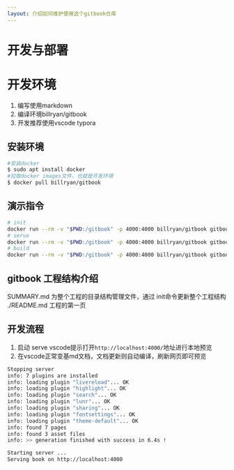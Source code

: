 ```yaml
---
layout: 介绍如何维护使用这个gitbook仓库
---
```


# 开发与部署

# 开发环境
1. 编写使用markdown
2. 编译环境billryan/gitbook
3. 开发推荐使用vscode typora

## 安装环境
```bash
#安装docker
$ sudo apt install docker
#拉取docker images文件，也就是开发环境
$ docker pull billryan/gitbook

```
## 演示指令

```bash
# init
docker run --rm -v "$PWD:/gitbook" -p 4000:4000 billryan/gitbook gitbook init
# serve
docker run --rm -v "$PWD:/gitbook" -p 4000:4000 billryan/gitbook gitbook serve
# build
docker run --rm -v "$PWD:/gitbook" -p 4000:4000 billryan/gitbook gitbook build
```
## gitbook 工程结构介绍
SUMMARY.md 为整个工程的目录结构管理文件，通过 init命令更新整个工程结构
./README.md 工程的第一页

## 开发流程
1. 启动 serve vscode提示打开`http://localhost:4000/`地址进行本地预览
2. 在vscode正常变基md文档，文档更新则自动编译，刷新网页即可预览

``` bash
Stopping server
info: 7 plugins are installed
info: loading plugin "livereload"... OK
info: loading plugin "highlight"... OK
info: loading plugin "search"... OK
info: loading plugin "lunr"... OK
info: loading plugin "sharing"... OK
info: loading plugin "fontsettings"... OK
info: loading plugin "theme-default"... OK
info: found 7 pages
info: found 3 asset files
info: >> generation finished with success in 6.4s !

Starting server ...
Serving book on http://localhost:4000
```

